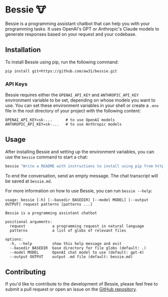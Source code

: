 # Bessie 🐮

Bessie is a programming assistant chatbot that can help you with your programming tasks. It uses OpenAI's GPT or Anthropic's Claude models to generate responses based on your request and your codebase.

## Installation

To install Bessie using pip, run the following command:

```bash
pip install git+https://github.com/aw31/bessie.git
```

### API Keys

Bessie requires either the `OPENAI_API_KEY` and `ANTHROPIC_API_KEY` environment variable to be set, depending on whose models you want to use. You can set these environment variables in your shell or create a `.env` file in the root directory of your project with the following content:
```
OPENAI_API_KEY=sk-...      # to use OpenAI models
ANTHROPIC_API_KEY=sk-...   # to use Anthropic models
```

## Usage

After installing Bessie and setting up the environment variables, you can use the `bessie` command to start a chat:
```bash
bessie "Write a README with instructions to install using pip from https://github.com/aw31/bessie and set up environment variables" bessie/*
```
To end the conversation, send an empty message. The chat transcript will be saved at `bessie.md`.

For more information on how to use Bessie, you can run `bessie --help`:
```
usage: bessie [-h] [--basedir BASEDIR] [--model MODEL] [--output OUTPUT] request patterns [patterns ...]

Bessie is a programming assistant chatbot

positional arguments:
  request            a programming request in natural language
  patterns           a list of globs of relevant files

options:
  -h, --help         show this help message and exit
  --basedir BASEDIR  base directory for file globs (default: .)
  --model MODEL      OpenAI chat model to use (default: gpt-4)
  --output OUTPUT    output .md file (default: bessie.md)
```
  
## Contributing

If you'd like to contribute to the development of Bessie, please feel free to submit a pull request or open an issue on the [GitHub repository](https://github.com/aw31/bessie).
